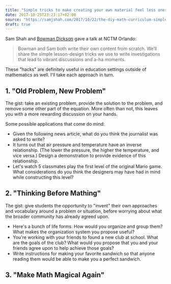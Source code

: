 ```yaml
---
title: "Simple tricks to make creating your own material feel less onerous"
date: 2017-10-25T23:23:17+02:00
source: "https://samjshah.com/2017/10/22/the-diy-math-curriculum-simple-tricks-to-make-creating-your-own-material-feel-less-onerous/"
draft: true
---
```


Sam Shah and [Bowman Dickson](https://bowmandickson.com/) gave a talk at NCTM Orlando:

> Bowman and Sam both write their own content from scratch. We’ll share the simple lesson-design tricks we use to write investigations that lead to vibrant discussions and a-ha moments.

These "hacks" are definitely useful in education settings outside of mathematics as well. I'll take each approach in turn.

## 1. "Old Problem, New Problem"

The gist: take an existing problem, provide the solution to the problem, and remove some other part of the equation. More often than not, this leaves you with a more rewarding discussion on your hands.

Some possible applications that come do mind:

- Given the following news article, what do you think the journalist was asked to write?
- It turns out that air pressure and temperature have an inverse relationship. (The lower the pressure, the higher the temperature, and vice versa.) Design a demonstration to provide evidence of this relationship.
- Let's watch 5 classmates play the first level of the original Mario game. What considerations do you think the designers may have had in mind while constructing this level?

## 2. "Thinking Before Mathing"

The gist: give students the opportunity to "invent" their own approaches and vocabulary around a problem or situation, before worrying about what the broader community has already agreed upon.

- Here's a bunch of life forms. How would you organize and group them? What makes the organization system you propose useful?
- You're working with your friends to found a new club at school. What are the goals of the club? What would you propose that you and your friends agree upon to help achieve those goals?
- Write instructions for making your favorite sandwich so that anyone reading them would be able to make you a perfect sandwich.

## 3. "Make Math Magical Again"
